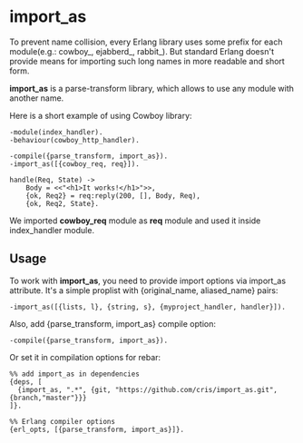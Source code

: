 # import_as

To prevent name collision, every Erlang library uses some prefix for each
module(e.g.: cowboy\_, ejabberd\_, rabbit\_). But standard Erlang doesn't
provide means for importing such long names in more readable and short form.

**import_as** is a parse-transform library, which allows to use any module with
another name.

Here is a short example of using Cowboy library:

    -module(index_handler).
    -behaviour(cowboy_http_handler).

    -compile({parse_transform, import_as}).
    -import_as([{cowboy_req, req}]).

    handle(Req, State) ->
        Body = <<"<h1>It works!</h1>">>,
        {ok, Req2} = req:reply(200, [], Body, Req),
        {ok, Req2, State}.

We imported **cowboy_req** module as **req** module and used it inside
index_handler module.

## Usage

To work with **import\_as**, you need to provide import options via import\_as
attribute. It's a simple proplist with {original\_name, aliased\_name} pairs:

    -import_as([{lists, l}, {string, s}, {myproject_handler, handler}]).

Also, add {parse\_transform, import\_as} compile option:

    -compile({parse_transform, import_as}).

Or set it in compilation options for rebar:

    %% add import_as in dependencies
    {deps, [
      {import_as, ".*", {git, "https://github.com/cris/import_as.git", {branch,"master"}}}
    ]}.

    %% Erlang compiler options
    {erl_opts, [{parse_transform, import_as}]}.


